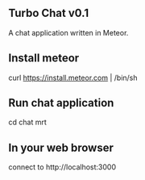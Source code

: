 Turbo Chat v0.1
---------------

A chat application written in Meteor.

Install meteor
--------------
curl https://install.meteor.com | /bin/sh

Run chat application
--------------------
  cd chat
  mrt

In your web browser
---------------
connect to http://localhost:3000
